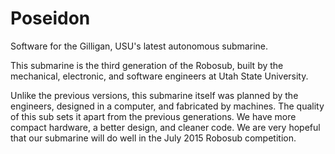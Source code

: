 Poseidon
===========

Software for the Gilligan, USU's latest autonomous submarine.

This submarine is the third generation of the Robosub, built by the mechanical, electronic, and software engineers at Utah State University.

Unlike the previous versions, this submarine itself was planned by the engineers, designed in a computer, and fabricated by machines. The quality of this sub sets it apart from the previous generations. We have more compact hardware, a better design, and cleaner code. We are very hopeful that our submarine will do well in the July 2015 Robosub competition.
